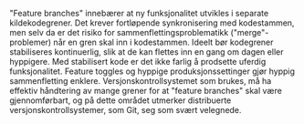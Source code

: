 "Feature branches" innebærer at ny funksjonalitet utvikles i separate kildekodegrener. Det krever fortløpende synkronisering med kodestammen, men selv da er det risiko for sammenflettingsproblematikk ("merge"-problemer) når en gren skal inn i kodestammen. Ideelt bør kodegrener stabiliseres kontinuerlig, slik at de kan flettes inn en gang om dagen eller hyppigere. Med stabilisert kode er det ikke farlig å prodsette uferdig funksjonalitet. Feature toggles og hyppige produksjonssettinger gjør hyppig sammenfletting enklere. Versjonskontrollsystemet som brukes, må ha effektiv håndtering av mange grener for at "feature branches" skal være gjennomførbart, og på dette området utmerker distribuerte versjonskontrollsystemer, som Git, seg som svært velegnede.